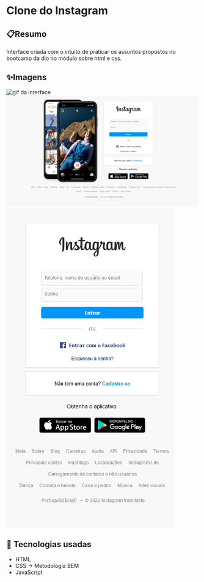 # Clone do Instagram
## 📋Resumo
<p>Interface criada com o intuito de praticar os assuntos propostos no bootcamp da dio no módulo sobre html e css.</p>

## ✨Imagens 
<img src="insta_clone.gif" alt="gif da interface"/>
<img src="insta_interface.png" alt="Foto da interface"/>
<img src="insta_responsivo.png" alt="Foto da interface responsiva"/>

## 📌 Tecnologias usadas
- HTML
- CSS -> Metodologia BEM
- JavaScript 
